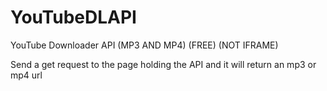 # YouTubeDLAPI
YouTube Downloader API (MP3 AND MP4) (FREE) (NOT IFRAME)

Send a get request to the page holding the API and it will return an mp3 or mp4 url
